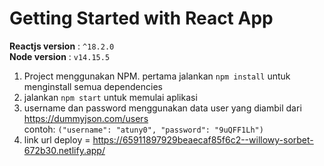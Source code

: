 # Getting Started with React App
**Reactjs version**	: `^18.2.0` <br/>
**Node version**    : `v14.15.5`
1. Project menggunakan NPM. pertama jalankan `npm install` untuk menginstall semua dependencies
2. jalankan `npm start` untuk memulai aplikasi
3. username dan password menggunakan data user yang diambil dari https://dummyjson.com/users <br />
   contoh: `("username": "atuny0", "password": "9uQFF1Lh")`
4. link url deploy = https://65911897929beaecaf85f6c2--willowy-sorbet-672b30.netlify.app/
